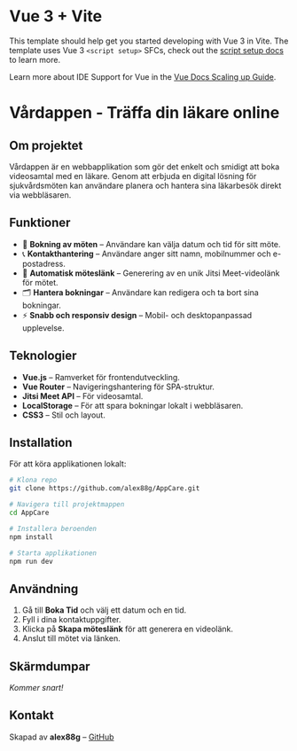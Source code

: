 # Vue 3 + Vite

This template should help get you started developing with Vue 3 in Vite. The template uses Vue 3 `<script setup>` SFCs, check out the [script setup docs](https://v3.vuejs.org/api/sfc-script-setup.html#sfc-script-setup) to learn more.

Learn more about IDE Support for Vue in the [Vue Docs Scaling up Guide](https://vuejs.org/guide/scaling-up/tooling.html#ide-support).

# Vårdappen - Träffa din läkare online

## Om projektet

Vårdappen är en webbapplikation som gör det enkelt och smidigt att boka videosamtal med en läkare. Genom att erbjuda en digital lösning för sjukvårdsmöten kan användare planera och hantera sina läkarbesök direkt via webbläsaren.

## Funktioner

- 📅 **Bokning av möten** – Användare kan välja datum och tid för sitt möte.
- 📞 **Kontakthantering** – Användare anger sitt namn, mobilnummer och e-postadress.
- 🔗 **Automatisk möteslänk** – Generering av en unik Jitsi Meet-videolänk för mötet.
- 🗂 **Hantera bokningar** – Användare kan redigera och ta bort sina bokningar.
- ⚡ **Snabb och responsiv design** – Mobil- och desktopanpassad upplevelse.

## Teknologier

- **Vue.js** – Ramverket för frontendutveckling.
- **Vue Router** – Navigeringshantering för SPA-struktur.
- **Jitsi Meet API** – För videosamtal.
- **LocalStorage** – För att spara bokningar lokalt i webbläsaren.
- **CSS3** – Stil och layout.

## Installation

För att köra applikationen lokalt:

```sh
# Klona repo
git clone https://github.com/alex88g/AppCare.git

# Navigera till projektmappen
cd AppCare

# Installera beroenden
npm install

# Starta applikationen
npm run dev
```

## Användning

1. Gå till **Boka Tid** och välj ett datum och en tid.
2. Fyll i dina kontaktuppgifter.
3. Klicka på **Skapa möteslänk** för att generera en videolänk.
4. Anslut till mötet via länken.

## Skärmdumpar

*Kommer snart!*

## Kontakt

Skapad av **alex88g** – [GitHub](https://github.com/alex88g)

